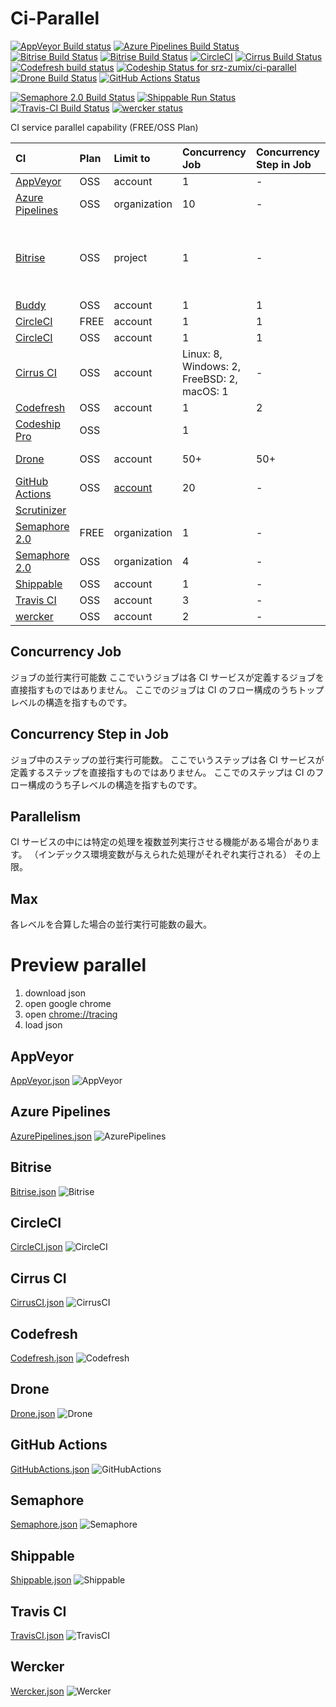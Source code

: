 # Ci-Parallel

[![AppVeyor Build status](https://ci.appveyor.com/api/projects/status/xfuks40g319x9j2d?svg=true)](https://ci.appveyor.com/project/srz-zumix/ci-parallel)
[![Azure Pipelines Build Status](https://dev.azure.com/srz-zumix/ci-specs/_apis/build/status/ci-parallel?branchName=master)](https://dev.azure.com/srz-zumix/ci-specs/_build/latest?definitionId=10&branchName=master)
[![Bitrise Build Status](https://app.bitrise.io/app/d8c6ecd7db311dd6/status.svg?token=xVF6g9OZ2mRISjxfHwsUxw&branch=master)](https://app.bitrise.io/app/d8c6ecd7db311dd6)
[![Bitrise Build Status](https://app.bitrise.io/app/f9707ca3e09428f3/status.svg?token=vY461vx7e2R5jSt-VKSE8w&branch=master)](https://app.bitrise.io/app/f9707ca3e09428f3)
[![CircleCI](https://circleci.com/gh/srz-zumix/ci-parallel/tree/master.svg?style=svg)](https://circleci.com/gh/srz-zumix/ci-parallel/tree/master)
[![Cirrus Build Status](https://api.cirrus-ci.com/github/srz-zumix/ci-parallel.svg?branch=master)](https://cirrus-ci.com/github/srz-zumix/ci-parallel/master)
[![Codefresh build status](https://g.codefresh.io/api/badges/pipeline/srz-zumix/ci-specs%2Fci-parallel?type=cf-2)](https://g.codefresh.io/public/accounts/srz-zumix/pipelines/5e7f5638788e8900ac585a80)
[![Codeship Status for srz-zumix/ci-parallel](https://app.codeship.com/projects/3136a0f0-6205-0138-6782-6a82d9037675/status?branch=master)](https://app.codeship.com/projects/392920)
[![Drone Build Status](https://cloud.drone.io/api/badges/srz-zumix/ci-parallel/status.svg?branch=master)](https://cloud.drone.io/srz-zumix/ci-parallel)
[![GitHub Actions Status](https://github.com/srz-zumix/ci-parallel/workflows/GitHub%20Actions/badge.svg?branch=master)](https://github.com/srz-zumix/ci-parallel/actions?query=workflow%3A%22GitHub+Actions%22)
<!-- [![Peakflow Build Status](https://www.peakflow.io/en/projects/ci-parallel/branch-statuses/master.svg)](https://www.peakflow.io/en/projects/ci-parallel/build-groups?build_groups_q%5Bbranch_name_cont%5D=master) -->
<!-- [![Scrutinizer Build Status](https://scrutinizer-ci.com/g/srz-zumix/ci-parallel/badges/build.png?b=master)](https://scrutinizer-ci.com/g/srz-zumix/ci-parallel/build-status/master) -->
[![Semaphore 2.0 Build Status](https://srz-zumix.semaphoreci.com/badges/ci-parallel/branches/master.svg)](https://srz-zumix.semaphoreci.com/projects/ci-parallel)
[![Shippable Run Status](https://api.shippable.com/projects/5e81da2c352a0d0007594420/badge?branch=master)](https://app.shippable.com/github/srz-zumix/ci-parallel)
[![Travis-CI Build Status](https://travis-ci.com/srz-zumix/ci-parallel.svg?branch=master)](https://travis-ci.com/srz-zumix/ci-parallel)
[![wercker status](https://app.wercker.com/status/285dae1f97ed665286a2f325e29c4325/s/master "wercker status")](https://app.wercker.com/project/byKey/285dae1f97ed665286a2f325e29c4325)

CI service parallel capability (FREE/OSS Plan)

|CI|Plan|Limit to|Concurrency Job|Concurrency Step in Job|Parallelism|Max|Note|
|:--|:--|:--|:--|:--|:--|:--|:--|
|[AppVeyor](https://www.appveyor.com)|OSS|account|1|-|-|1||
|[Azure Pipelines](https://azure.microsoft.com/ja-jp/services/devops/pipelines/)|OSS|organization|10|-|-|10|
|[Bitrise](https://www.bitrise.io)|OSS|project|1|-|-|1 (* Projects)|[Starting parallel builds with a single trigger](https://devcenter.bitrise.io/builds/triggering-builds/trigger-multiple-workflows/)|
|[Buddy](https://buddy.works)|OSS|account|1|1|-|1||
|[CircleCI](https://circleci.com/pricing/)|FREE|account|1|1|1|1||
|[CircleCI](https://circleci.com/pricing/)|OSS|account|1|1|4|4||
|[Cirrus CI](https://cirrus-ci.org/faq/#are-there-any-limits)|OSS|account|Linux: 8, Windows: 2, FreeBSD: 2, macOS: 1|-|-|13||
|[Codefresh](https://codefresh.io/)|OSS|account|1|2|-|2||
|[Codeship Pro](https://codeship.com/)|OSS||1||-|||
|[Drone](https://cloud.drone.io/)|OSS|account|50+|50+|-|50+|limit nothing?|
|[GitHub Actions](https://help.github.com/en/articles/about-github-actions)|OSS|[account](https://github.blog/changelog/2019-10-28-github-actions-update-to-job-concurrency-usage-limits/)|20|-|-|20||
|[Scrutinizer](https://scrutinizer-ci.com)||
|[Semaphore 2.0](https://semaphoreci.com/product)|FREE|organization|1|-|1|1||
|[Semaphore 2.0](https://semaphoreci.com/product)|OSS|organization|4|-|4|4||
|[Shippable](http://shippable.com)|OSS|account|1|-|-|1||
|[Travis CI](https://travis-ci.com/)|OSS|account|3|-|-|3||
|[wercker](http://www.wercker.com/)|OSS|account|2|-|-|2||

## Concurrency Job

ジョブの並行実行可能数
ここでいうジョブは各 CI サービスが定義するジョブを直接指すものではありません。
ここでのジョブは CI のフロー構成のうちトップレベルの構造を指すものです。

## Concurrency Step in Job

ジョブ中のステップの並行実行可能数。
ここでいうステップは各 CI サービスが定義するステップを直接指すものではありません。
ここでのステップは CI のフロー構成のうち子レベルの構造を指すものです。

## Parallelism

CI サービスの中には特定の処理を複数並列実行させる機能がある場合があります。
（インデックス環境変数が与えられた処理がそれぞれ実行される）
その上限。

## Max

各レベルを合算した場合の並行実行可能数の最大。

# Preview parallel

1. download json
2. open google chrome
3. open [chrome://tracing](chrome://tracing/)
4. load json

## AppVeyor

[AppVeyor.json](./record/AppVeyor.json)
![AppVeyor](./record/images/AppVeyor.png)

## Azure Pipelines

[AzurePipelines.json](./record/AzurePipelines.json)
![AzurePipelines](./record/images/AzurePipelines.png)

## Bitrise

[Bitrise.json](./record/Bitrise.json)
![Bitrise](./record/images/Bitrise.png)

## CircleCI

[CircleCI.json](./record/CircleCI.json)
![CircleCI](./record/images/CircleCI.png)

## Cirrus CI

[CirrusCI.json](./record/CirrusCI.json)
![CirrusCI](./record/images/CirrusCI.png)

## Codefresh

[Codefresh.json](./record/Codefresh.json)
![Codefresh](./record/images/Codefresh.png)

## Drone

[Drone.json](./record/Drone.json)
![Drone](./record/images/Drone.png)

## GitHub Actions

[GitHubActions.json](./record/GitHubActions.json)
![GitHubActions](./record/images/GitHubActions.png)

## Semaphore

[Semaphore.json](./record/Semaphore.json)
![Semaphore](./record/images/Semaphore.png)

## Shippable

[Shippable.json](./record/Shippable.json)
![Shippable](./record/images/Shippable.png)

## Travis CI

[TravisCI.json](./record/TravisCI.json)
![TravisCI](./record/images/TravisCI.png)

## Wercker

[Wercker.json](./record/Wercker.json)
![Wercker](./record/images/Wercker.png)
